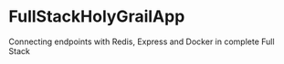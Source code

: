 # FullStackHolyGrailApp
Connecting endpoints with Redis, Express and Docker in complete Full Stack 
